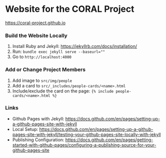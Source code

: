 # Website for the CORAL Project

https://coral-project.github.io

### Build the Website Locally

1. Install Ruby and Jekyll: https://jekyllrb.com/docs/installation/
2. Run: `bundle exec jekyll serve --baseurl=""`   
3. Go to `http://localhost:4000`

### Add or Change Project Members

1. Add image to `src/img/people`
2. Add a card to `src/_includes/people-cards/<name>.html`
3. Include/exclude the card on the page: `{% include people-cards/<name>.html %}`

### Links
 - Github Pages with Jekyll: https://docs.github.com/en/pages/setting-up-a-github-pages-site-with-jekyll
 - Local Setup: https://docs.github.com/en/pages/setting-up-a-github-pages-site-with-jekyll/testing-your-github-pages-site-locally-with-jekyll
 - Publishing Configuration: https://docs.github.com/en/pages/getting-started-with-github-pages/configuring-a-publishing-source-for-your-github-pages-site
